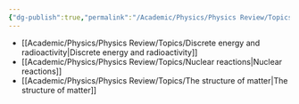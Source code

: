 ```yaml
---
{"dg-publish":true,"permalink":"/Academic/Physics/Physics Review/Topics/Atomic, nuclear, and particle physics/"}
---
```


- [[Academic/Physics/Physics Review/Topics/Discrete energy and radioactivity\|Discrete energy and radioactivity]]
- [[Academic/Physics/Physics Review/Topics/Nuclear reactions\|Nuclear reactions]]
- [[Academic/Physics/Physics Review/Topics/The structure of matter\|The structure of matter]] 



